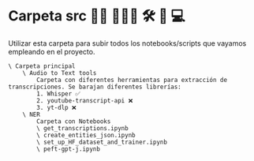 # Carpeta src 👨‍💻 👨🏽‍💻 🛠️ 📶 💻

Utilizar esta carpeta para subir todos los notebooks/scripts que vayamos empleando en el proyecto.

```
\ Carpeta principal
   	\ Audio to Text tools
		Carpeta con diferentes herramientas para extracción de transcripciones. Se barajan diferentes librerías:
		1. Whisper ✅
		2. youtube-transcript-api ❌
		3. yt-dlp ❌
   	\ NER 
		Carpeta con Notebooks
		\ get_transcriptions.ipynb
		\ create_entities_json.ipynb
		\ set_up_HF_dataset_and_trainer.ipynb
		\ peft-gpt-j.ipynb
```
